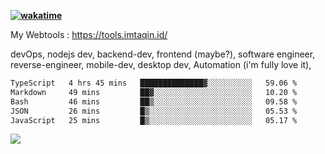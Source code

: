 **[![wakatime](https://wakatime.com/badge/user/87646243-158a-4241-a3cb-668e1fa2dbb8.svg)](https://wakatime.com/@87646243-158a-4241-a3cb-668e1fa2dbb8?style=plastic)**


My Webtools : https://tools.imtaqin.id/


devOps, nodejs dev, backend-dev, frontend (maybe?), software engineer, reverse-engineer, mobile-dev, desktop dev, Automation (i'm fully love it), 

<!--START_SECTION:waka-->

```txt
TypeScript   4 hrs 45 mins   ██████████████▓░░░░░░░░░░   59.06 %
Markdown     49 mins         ██▓░░░░░░░░░░░░░░░░░░░░░░   10.20 %
Bash         46 mins         ██▒░░░░░░░░░░░░░░░░░░░░░░   09.58 %
JSON         26 mins         █▒░░░░░░░░░░░░░░░░░░░░░░░   05.53 %
JavaScript   25 mins         █▒░░░░░░░░░░░░░░░░░░░░░░░   05.17 %
```

<!--END_SECTION:waka-->

<img src="https://github-readme-activity-graph-fjqz177.vercel.app/graph?username=fdciabdul&theme=github-dark"/>
